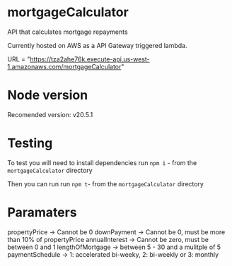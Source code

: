 # mortgageCalculator
API that calculates mortgage repayments

Currently hosted on AWS as a API Gateway triggered lambda.

URL = "https://tza2ahe76k.execute-api.us-west-1.amazonaws.com/mortgageCalculator"

# Node version
Recomended version: v20.5.1

# Testing
To test you will need to install dependencies
run `npm i` - from the `mortgageCalculator` directory

Then you can run 
run `npm t`- from the `mortgageCalculator` directory


# Paramaters
propertyPrice    -> Cannot be 0
downPayment      -> Cannot be 0, must be more than 10% of propertyPrice 
annualInterest   -> Cannot be zero, must be between 0 and 1
lengthOfMortgage -> between 5 - 30 and a mulitple of 5
paymentSchedule  -> 1: accelerated bi-weeky, 2: bi-weekly or 3: monthly

